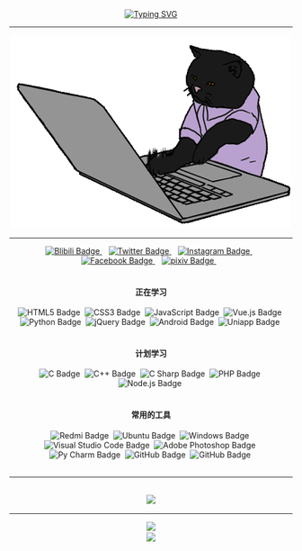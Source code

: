 <div>
    <div align="center">
        <a href="https://quenan.top" align="center">
            <img src="https://readme-typing-svg.demolab.com?font=JetBrains+Mono&pause=1000&color=2F2F2F&center=true&vCenter=true&random=false&width=435&lines=Welcome+to+my+GitHub;%E6%AC%A2%E8%BF%8E%E6%9D%A5%E5%88%B0%E6%88%91%E7%9A%84GitHub" alt="Typing SVG" />
        </a>
        <hr />
        <img src="https://raw.githubusercontent.com/heartyang520/HeartYang.github.io/main/share/hacker_a.gif">
    </div>
    <hr/>
    <div align="center">
        <a href="https://space.bilibili.com/495882959">
            <img src="https://img.shields.io/badge/bilibili-FB7299?logo=bilibili&logoColor=fff&style=flat" alt="Blibili Badge">
        </a>&nbsp;&nbsp;
        <a href="https://twitter.com/QNquenan">
            <img src="https://img.shields.io/badge/Twitter-1897F1?logo=twitter&logoColor=fff&style=flat" alt="Twitter Badge">
        </a>&nbsp;&nbsp;
        <a href="https://www.instagram.com/qnquenan/">
            <img src="https://img.shields.io/badge/Instagram-FE1A59?logo=instagram&logoColor=fff&style=flat" alt="Instagram Badge">
        </a>&nbsp;&nbsp;
        <a href="https://www.facebook.com/profile.php?id=61553572113166">
            <img src="https://img.shields.io/badge/Facebook-0866FF?logo=facebook&logoColor=fff&style=flat" alt="Facebook Badge">
        </a>&nbsp;&nbsp;
        <a href="https://www.pixiv.net/users/76050975">
            <img src="https://img.shields.io/badge/pixiv-0196FA?logo=pixiv&logoColor=fff&style=flat" alt="pixiv Badge">
        </a>&nbsp;&nbsp;
    </div>
    <br/>
    <div align="center">
        <div>
            <h4>正在学习</h4>
            <img src="https://img.shields.io/badge/HTML5-E34F26?logo=html5&logoColor=fff&style=flat" alt="HTML5 Badge">&nbsp;
            <img src="https://img.shields.io/badge/CSS3-1572B6?logo=css3&logoColor=fff&style=flat" alt="CSS3 Badge">&nbsp;
            <img src="https://img.shields.io/badge/JavaScript-F7DF1E?logo=javascript&logoColor=000&style=flat" alt="JavaScript Badge">&nbsp;
            <img src="https://img.shields.io/badge/Vue.js-4FC08D?logo=vuedotjs&logoColor=fff&style=flat" alt="Vue.js Badge">&nbsp;
            <img src="https://img.shields.io/badge/Python-3776AB?logo=python&logoColor=fff&style=flat" alt="Python Badge">&nbsp;
            <img src="https://img.shields.io/badge/jQuery-0769AD?logo=jquery&logoColor=fff&style=flat" alt="jQuery Badge">&nbsp;
            <img src="https://img.shields.io/badge/Android-3DDC84?logo=android&logoColor=fff&style=flat" alt="Android Badge">&nbsp;
            <img src="https://img.shields.io/badge/Uniapp-2E912B?logo=vuedotjs&logoColor=fff&style=flat" alt="Uniapp Badge">&nbsp;
        </div>
        <br/>
        <div>
            <h4>计划学习</h4>
            <img src="https://img.shields.io/badge/C-A8B9CC?logo=c&logoColor=fff&style=flat" alt="C Badge">&nbsp;
            <img src="https://img.shields.io/badge/C%2B%2B-00599C?logo=cplusplus&logoColor=fff&style=flat" alt="C++ Badge">&nbsp;
            <img src="https://img.shields.io/badge/C%20Sharp-239120?logo=csharp&logoColor=fff&style=flat" alt="C Sharp Badge">&nbsp;
            <img src="https://img.shields.io/badge/PHP-777BB4?logo=php&logoColor=fff&style=flat" alt="PHP Badge">&nbsp;
            <img src="https://img.shields.io/badge/Node.js-393?logo=nodedotjs&logoColor=fff&style=flat" alt="Node.js Badge">&nbsp;
        </div>
        <br/>
        <div>
            <h4>常用的工具</h4>
            <img src="https://img.shields.io/badge/Redmi-FF6900?logo=xiaomi&logoColor=fff&style=flat" alt="Redmi Badge">&nbsp;
            <img src="https://img.shields.io/badge/Ubuntu-FCC624?logo=ubuntu&logoColor=000&style=flat" alt="Ubuntu Badge">&nbsp;
            <img src="https://img.shields.io/badge/Windows%2011-0078D6?logo=windows&logoColor=fff&style=flat" alt="Windows Badge">&nbsp;
            <img src="https://img.shields.io/badge/Visual%20Studio%20Code-007ACC?logo=visualstudiocode&logoColor=fff&style=flat" alt="Visual Studio Code Badge">&nbsp;
            <img src="https://img.shields.io/badge/Adobe%20Photoshop-31A8FF?logo=adobephotoshop&logoColor=fff&style=flat" alt="Adobe Photoshop Badge">&nbsp;
            <img src="https://img.shields.io/badge/Pycharm-17E293?logo=pycharm&logoColor=fff&style=flat" alt="Py Charm Badge">&nbsp;
            <img src="https://img.shields.io/badge/GitHub-181717?logo=github&logoColor=fff&style=flat" alt="GitHub Badge">&nbsp;
            <img src="https://img.shields.io/badge/Abode%20XD-470137?logo=adobexd&logoColor=fff&style=flat" alt="GitHub Badge">&nbsp;
        </div>
    </div>
    <br/>
    <hr/>
    <br/>
    <div align="center">
        <img src="https://metrics.lecoq.io/QNquenan?template=classic&base=header%2C%20activity%2C%20community%2C%20repositories%2C%20metadata&base.indepth=false&base.hireable=false&base.skip=false&config.timezone=Asia%2FShanghai" />
    </div>
    <hr />
    <div align="center">
        <img src="https://github-readme-streak-stats.herokuapp.com/?user=QNquenan" />
    </div>
    <div align="center">
         <img src="https://github-readme-stats.vercel.app/api/top-langs/?username=QNquenan&theme=flag-india" />
    </div>
</div>
